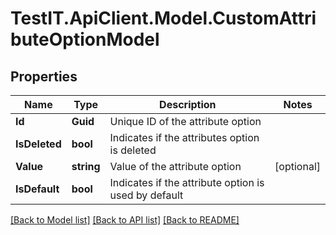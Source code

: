 # TestIT.ApiClient.Model.CustomAttributeOptionModel

## Properties

Name | Type | Description | Notes
------------ | ------------- | ------------- | -------------
**Id** | **Guid** | Unique ID of the attribute option | 
**IsDeleted** | **bool** | Indicates if the attributes option is deleted | 
**Value** | **string** | Value of the attribute option | [optional] 
**IsDefault** | **bool** | Indicates if the attribute option is used by default | 

[[Back to Model list]](../README.md#documentation-for-models) [[Back to API list]](../README.md#documentation-for-api-endpoints) [[Back to README]](../README.md)

